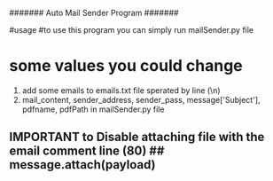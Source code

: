 #######
Auto Mail Sender Program
#######


#usage 
#to use this program you can simply run mailSender.py file


# some values you could change


1. add some emails to emails.txt file sperated by line (\n)
2. mail_content, sender_address, sender_pass, message['Subject'], pdfname, pdfPath in mailSender.py file





## IMPORTANT to Disable attaching file with the email comment line (80) ## message.attach(payload) 